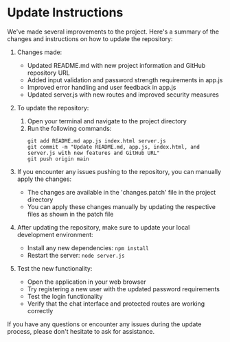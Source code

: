 # Update Instructions

We've made several improvements to the project. Here's a summary of the changes and instructions on how to update the repository:

1. Changes made:
   - Updated README.md with new project information and GitHub repository URL
   - Added input validation and password strength requirements in app.js
   - Improved error handling and user feedback in app.js
   - Updated server.js with new routes and improved security measures

2. To update the repository:
   1. Open your terminal and navigate to the project directory
   2. Run the following commands:
      ```
      git add README.md app.js index.html server.js
      git commit -m "Update README.md, app.js, index.html, and server.js with new features and GitHub URL"
      git push origin main
      ```

3. If you encounter any issues pushing to the repository, you can manually apply the changes:
   - The changes are available in the 'changes.patch' file in the project directory
   - You can apply these changes manually by updating the respective files as shown in the patch file

4. After updating the repository, make sure to update your local development environment:
   - Install any new dependencies: `npm install`
   - Restart the server: `node server.js`

5. Test the new functionality:
   - Open the application in your web browser
   - Try registering a new user with the updated password requirements
   - Test the login functionality
   - Verify that the chat interface and protected routes are working correctly

If you have any questions or encounter any issues during the update process, please don't hesitate to ask for assistance.
